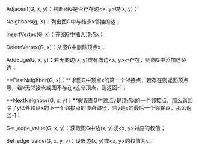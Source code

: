 Adjacent(G, x, y)：判断图G是否存在边<x, y>或(x, y)；

Neighbors(g, X)：列出图G中与结点x邻接的边；

InsertVertex(G, x)：在图G中插入顶点x；

DeleteVertex(G, x)：从图G中删除顶点x；

AddEdge(G, x, y)：若无向边(x, y)或有向边<x, y>不存在，则向G中添加这条边；

**FirstNeighbor(G, x)：**求图G中顶点x的第一个邻接点，若存在则返回顶点号，若x无邻接点或图不存在x这个顶点，则返回-1；

**NextNeighbor(G, x, y)：**假设图G中顶点y是顶点x的一个邻接点，那么返回除了y以外顶点x的下一个邻接点的顶点编号，若y是x的最后一个邻接点，那么返回-1；

Get_edge_value(G, x, y)：获取图G中边(x, y)或<x, y>对应的权值；

Set_edge_value(G, x, y, v)：设置边(x, y)或<x, y>的权值为v。



